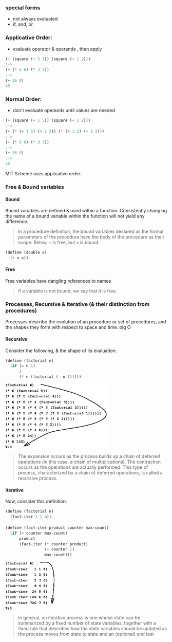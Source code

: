 ### special forms
- not always evaluated
- if, and, or

### Applicative Order:
- evaluate operator & operands , then apply
```lisp
(+ (square (+ 5 1)) (square (+ 1 2)))
;->
(+ (* 6 6) (* 3 3))
;->
(+ 36 9)
45
```

### Normal Order:
- don't evaluate operands until values are needed
```lisp
(+ (square (+ 1 5)) (square (+ 1 2)))
;->
(+ (* (+ 1 5) (+ 1 5)) (* (+ 1 2) (+ 1 2)))
;->
(+ (* 6 6) (* 3 3))
;->
(+ 36 9)
;->
45
```

MIT Scheme uses applicative order.

### Free & Bound variables
#### Bound
Bound variables are defined & used within a function. Consistently changing the name of a bound variable within the function will not yield any difference.
> In a procedure definition, the bound variables declared as the formal parameters of the procedure have the body of the procedure as their scope.
Below, `+` is free, but `x` is bound.
```lisp
(define (double x)
  (+ x x))
```
#### Free
Free variables have dangling references to names
> If a variable is not bound, we say that it is free.

### Processes, Recursive & Iterative (& their distinction from procedures)
Processes describe the evolution of an procedure or set of procedures, and the shapes they form with respect to space and time. big O
#### Recursive
Consider the following, & the shape of its evaluation:
```lisp
(define (factorial n)
  (if (= n 1)
      1
      (* n (factorial (- n 1)))))
```
![linear recursive process](static/linear_recursive_process.gif)
> The expansion occurs as the process builds up a chain of deferred operations (in this case, a chain of multiplications). The contraction occurs as the operations are actually performed. This type of process, characterized by a chain of deferred operations, is called a recursive process. 
#### Iterative
Now, consider this definition:
```lisp
(define (factorial n)
  (fact-iter 1 1 n))

(define (fact-iter product counter max-count)
  (if (> counter max-count)
      product
      (fact-iter (* counter product)
                 (+ counter 1)
                 max-count)))
```
![linear iterative process](static/linear_iterative_process.gif)
> In general, an iterative process is one whose state can be summarized by a fixed number of state variables, together with a fixed rule that describes how the state variables should be updated as the process moves from state to state and an (optional) end test

